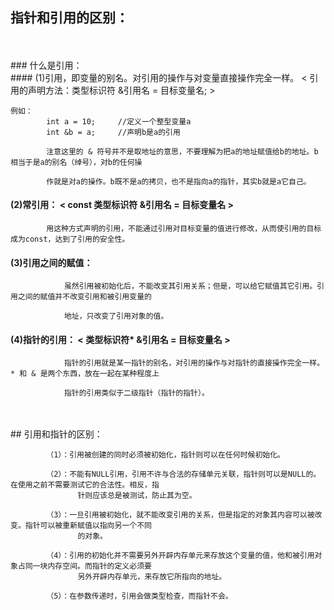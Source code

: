 


## 指针和引用的区别：
<br>
<br>
### 什么是引用：
<br>            
####    (1)引用，即变量的别名。对引用的操作与对变量直接操作完全一样。  < 引用的声明方法：类型标识符 &引用名 = 目标变量名; >
        
    例如：
            int a = 10;     //定义一个整型变量a
            int &b = a;     //声明b是a的引用
                
            注意这里的 & 符号并不是取地址的意思，不要理解为把a的地址赋值给b的地址。b相当于是a的别名（绰号），对b的任何操
                
            作就是对a的操作。b既不是a的拷贝，也不是指向a的指针，其实b就是a它自己。 
                
            
####    (2)常引用：  < const 类型标识符 &引用名 = 目标变量名 >
            
            用这种方式声明的引用，不能通过引用对目标变量的值进行修改，从而使引用的目标成为const，达到了引用的安全性。
            
            
####    (3)引用之间的赋值：
            
                虽然引用被初始化后，不能改变其引用关系；但是，可以给它赋值其它引用。引用之间的赋值并不改变引用和被引用变量的
                
                地址，只改变了引用对象的值。
                
                
####    (4)指针的引用： < 类型标识符* &引用名 = 目标变量名 >
            
                指针的引用就是某一指针的别名，对引用的操作与对指针的直接操作完全一样。* 和 & 是两个东西，放在一起在某种程度上
                
                指针的引用类似于二级指针（指针的指针）。
                
            
 <br>
 <br>
##  引用和指针的区别：
            
            （1）：引用被创建的同时必须被初始化，指针则可以在任何时候初始化。
            
            （2）：不能有NULL引用，引用不许与合法的存储单元关联，指针则可以是NULL的。在使用之前不需要测试它的合法性。相反，指
                   针则应该总是被测试，防止其为空。
            
            （3）：一旦引用被初始化，就不能改变引用的关系，但是指定的对象其内容可以被改变。指针可以被重新赋值以指向另一个不同
                   的对象。
                   
            （4）：引用的初始化并不需要另外开辟内存单元来存放这个变量的值，他和被引用对象占同一块内存空间。而指针的定义必须要
                   另外开辟内存单元，来存放它所指向的地址。
                   
            （5）：在参数传递时，引用会做类型检查，而指针不会。 





